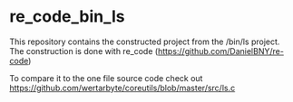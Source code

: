 # re_code_bin_ls

This repository contains the constructed project from the /bin/ls project. The construction is done with re_code (https://github.com/DanielBNY/re-code)

To compare it to the one file source code check out https://github.com/wertarbyte/coreutils/blob/master/src/ls.c
